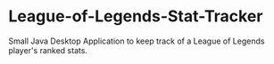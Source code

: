 # League-of-Legends-Stat-Tracker
Small Java Desktop Application to keep track of a League of Legends player's ranked stats.
